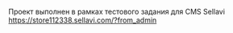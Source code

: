 Проект выполнен в рамках тестового задания для CMS Sellavi
https://store112338.sellavi.com/?from_admin
